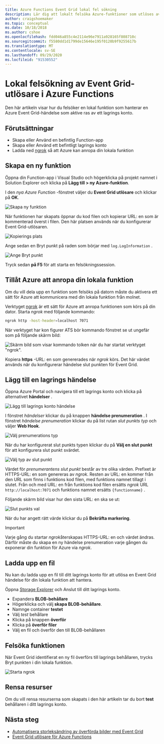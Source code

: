 ```yaml
---
title: Azure Functions Event Grid lokal fel sökning
description: Lär dig att lokalt felsöka Azure-funktioner som utlöses av en Event Grid-händelse
author: craigshoemaker
ms.topic: conceptual
ms.date: 10/18/2018
ms.author: cshoe
ms.openlocfilehash: fdd046a855c4e2114e96e7911a928165f808710c
ms.sourcegitcommit: f5580dd1d1799de15646e195f0120b9f9255617b
ms.translationtype: MT
ms.contentlocale: sv-SE
ms.lasthandoff: 09/29/2020
ms.locfileid: "91530552"
---
```

# <a name="azure-function-event-grid-trigger-local-debugging"></a>Lokal felsökning av Event Grid-utlösare i Azure Functions

Den här artikeln visar hur du felsöker en lokal funktion som hanterar en Azure Event Grid-händelse som aktive ras av ett lagrings konto. 

## <a name="prerequisites"></a>Förutsättningar

- Skapa eller Använd en befintlig Function-app
- Skapa eller Använd ett befintligt lagrings konto
- Ladda ned [ngrok](https://ngrok.com/) så att Azure kan anropa din lokala funktion

## <a name="create-a-new-function"></a>Skapa en ny funktion

Öppna din Function-app i Visual Studio och högerklicka på projekt namnet i Solution Explorer och klicka på **Lägg till > ny Azure-funktion**.

I den *nya Azure Function* -fönstret väljer du **Event Grid utlösare** och klickar på **OK**.

![Skapa ny funktion](./media/functions-debug-event-grid-trigger-local/functions-debug-event-grid-trigger-local-add-function.png)

När funktionen har skapats öppnar du kod filen och kopierar URL: en som är kommenterad överst i filen. Den här platsen används när du konfigurerar Event Grid-utlösaren.

![Kopierings plats](./media/functions-debug-event-grid-trigger-local/functions-debug-event-grid-trigger-local-copy-location.png)

Ange sedan en Bryt punkt på raden som börjar med `log.LogInformation` .

![Ange Bryt punkt](./media/functions-debug-event-grid-trigger-local/functions-debug-event-grid-trigger-local-set-breakpoint.png)


Tryck sedan **på F5** för att starta en felsökningssession.

## <a name="allow-azure-to-call-your-local-function"></a>Tillåt Azure att anropa din lokala funktion

Om du vill dela upp en funktion som felsöks på datorn måste du aktivera ett sätt för Azure att kommunicera med din lokala funktion från molnet.

Verktyget [ngrok](https://ngrok.com/) är ett sätt för Azure att anropa funktionen som körs på din dator. Starta *ngrok* med följande kommando:

```bash
ngrok http -host-header=localhost 7071
```
När verktyget har kon figurer ATS bör kommando fönstret se ut ungefär som på följande skärm bild:

![Skärm bild som visar kommando tolken när du har startat verktyget "ngrok".](./media/functions-debug-event-grid-trigger-local/functions-debug-event-grid-trigger-local-ngrok.png)

Kopiera **https** -URL: en som genererades när *ngrok* körs. Det här värdet används när du konfigurerar händelse slut punkten för Event Grid.

## <a name="add-a-storage-event"></a>Lägg till en lagrings händelse

Öppna Azure Portal och navigera till ett lagrings konto och klicka på alternativet **händelser** .

![Lägg till lagrings konto händelse](./media/functions-debug-event-grid-trigger-local/functions-debug-event-grid-trigger-local-add-event.png)

I fönstret *händelser* klickar du på knappen **händelse prenumeration** . I fönstret *händelse prenumeration* klickar du på list rutan *slut punkts typ* och väljer **Web Hook**.

![Välj prenumerations typ](./media/functions-debug-event-grid-trigger-local/functions-debug-event-grid-trigger-local-event-subscription-type.png)

När du har konfigurerat slut punkts typen klickar du på **Välj en slut punkt** för att konfigurera slut punkt svärdet.

![Välj typ av slut punkt](./media/functions-debug-event-grid-trigger-local/functions-debug-event-grid-trigger-local-event-subscription-endpoint.png)

Värdet för *prenumerantens slut punkt* består av tre olika värden. Prefixet är HTTPS-URL: en som genereras av *ngrok*. Resten av URL: en kommer från den URL som finns i funktions kod filen, med funktions namnet tillagt i slutet. Från och med URL: en från funktions kod filen ersätts *ngrok* URL `http://localhost:7071` och funktions namnet ersätts `{functionname}` .

Följande skärm bild visar hur den sista URL: en ska se ut:

![Slut punkts val](./media/functions-debug-event-grid-trigger-local/functions-debug-event-grid-trigger-local-event-subscription-endpoint-selection.png)

När du har angett rätt värde klickar du på **Bekräfta markering**.

> [!IMPORTANT]
> Varje gång du startar *ngrok*återskapas HTTPS-URL: en och värdet ändras. Därför måste du skapa en ny händelse prenumeration varje gången du exponerar din funktion för Azure via *ngrok*.

## <a name="upload-a-file"></a>Ladda upp en fil

Nu kan du ladda upp en fil till ditt lagrings konto för att utlösa en Event Grid händelse för din lokala funktion att hantera. 

Öppna [Storage Explorer](https://azure.microsoft.com/features/storage-explorer/) och Anslut till ditt lagrings konto. 

- Expandera **BLOB-behållare** 
- Högerklicka och välj **skapa BLOB-behållare**.
- Namnge container **testet**
- Välj *test* behållare
- Klicka på knappen **överför**
- Klicka på **överför filer**
- Välj en fil och överför den till BLOB-behållaren

## <a name="debug-the-function"></a>Felsöka funktionen

När Event Grid identifierat en ny fil överförs till lagrings behållaren, trycks Bryt punkten i din lokala funktion.

![Starta ngrok](./media/functions-debug-event-grid-trigger-local/functions-debug-event-grid-trigger-local-breakpoint.png)

## <a name="clean-up-resources"></a>Rensa resurser

Om du vill rensa resurserna som skapats i den här artikeln tar du bort **test** behållaren i ditt lagrings konto.

## <a name="next-steps"></a>Nästa steg

- [Automatisera storleksändring av överförda bilder med Event Grid](../event-grid/resize-images-on-storage-blob-upload-event.md)
- [Event Grid utlösare för Azure Functions](./functions-bindings-event-grid.md)
